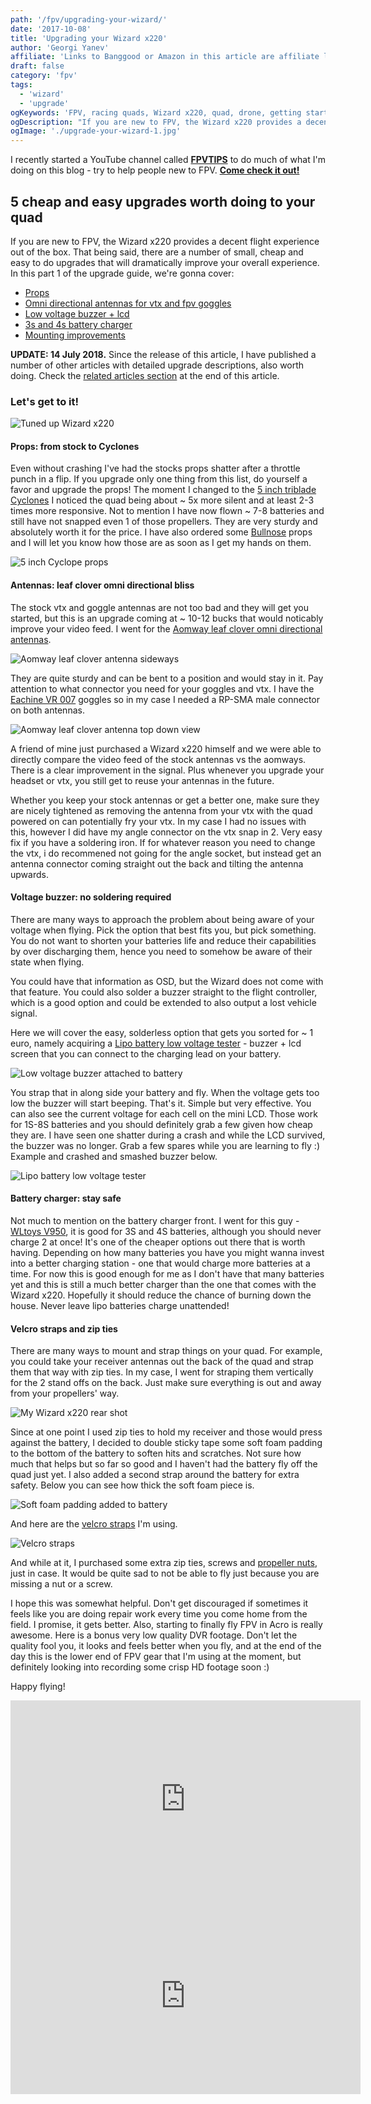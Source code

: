```yaml
---
path: '/fpv/upgrading-your-wizard/'
date: '2017-10-08'
title: 'Upgrading your Wizard x220'
author: 'Georgi Yanev'
affiliate: 'Links to Banggood or Amazon in this article are affiliate links and would support the blog if used to make a purchase.'
draft: false
category: 'fpv'
tags:
  - 'wizard'
  - 'upgrade'
ogKeywords: 'FPV, racing quads, Wizard x220, quad, drone, getting started, learn to fly quads, cheap upgrades, antennas, props, voltage buzzer, velcro straps'
ogDescription: "If you are new to FPV, the Wizard x220 provides a decent flight experience out of the box. That being said, there are a number of small, cheap and easy to do upgrades that will dramatically improve your overall experience. In this part 1 of the upgrade guide, we're gonna cover: props, antennas, low voltage buzzer, chargers and velcro straps."
ogImage: './upgrade-your-wizard-1.jpg'
---
```


<div class="article-update-notification">
  I recently started a YouTube channel called <strong><a href="https://www.youtube.com/@FPVtips" target="_blank" rel="noopener noreferrer">FPVTIPS</a></strong> to do much of what I'm doing on this blog - try to help people new to FPV. <strong><a href="https://www.youtube.com/@FPVtips" target="_blank" rel="noopener noreferrer">Come check it out!</a></strong>
</div>

## 5 cheap and easy upgrades worth doing to your quad

If you are new to FPV, the Wizard x220 provides a decent flight experience out of the box. That being said, there are a number of small, cheap and easy to do upgrades that will dramatically improve your overall experience. In this part 1 of the upgrade guide, we're gonna cover:

- [Props](#props)
- [Omni directional antennas for vtx and fpv goggles](#antennas)
- [Low voltage buzzer + lcd](#buzzer)
- [3s and 4s battery charger](#charger)
- [Mounting improvements](#mounting)

<div class="article-update-notification"><strong>UPDATE: 14 July 2018.</strong> Since the release of this article, I have published a number of other articles with detailed upgrade descriptions, also worth doing. Check the <a href="#related">related articles section</a> at the end of this article.</div>

### Let's get to it!

![Tuned up Wizard x220](upgrade-your-wizard-1.jpg)

#### <span id="props" class="offset-top-nav">Props: from stock to Cyclones</span>

Even without crashing I've had the stocks props shatter after a throttle punch in a flip. If you upgrade only one thing from this list, do yourself a favor and upgrade the props! The moment I changed to the [5 inch triblade Cyclones][1] I noticed the quad being about ~ 5x more silent and at least 2-3 times more responsive. Not to mention I have now flown ~ 7-8 batteries and still have not snapped even 1 of those propellers. They are very sturdy and absolutely worth it for the price. I have also ordered some [Bullnose][2] props and I will let you know how those are as soon as I get my hands on them.

![5 inch Cyclope props](upgrade-your-wizard-2.jpg)

#### <span id="antennas" class="offset-top-nav">Antennas: leaf clover omni directional bliss</span>

The stock vtx and goggle antennas are not too bad and they will get you started, but this is an upgrade coming at ~ 10-12 bucks that would noticably improve your video feed. I went for the [Aomway leaf clover omni directional antennas][3].

![Aomway leaf clover antenna sideways](upgrade-your-wizard-3.jpg)

They are quite sturdy and can be bent to a position and would stay in it. Pay attention to what connector you need for your goggles and vtx. I have the [Eachine VR 007][5] goggles so in my case I needed a RP-SMA male connector on both antennas.

![Aomway leaf clover antenna top down view](upgrade-your-wizard-4.jpg)

A friend of mine just purchased a Wizard x220 himself and we were able to directly compare the video feed of the stock antennas vs the aomways. There is a clear improvement in the signal. Plus whenever you upgrade your headset or vtx, you still get to reuse your antennas in the future.

Whether you keep your stock antennas or get a better one, make sure they are nicely tightened as removing the antenna from your vtx with the quad powered on can potentially fry your vtx. In my case I had no issues with this, however I did have my angle connector on the vtx snap in 2. Very easy fix if you have a soldering iron. If for whatever reason you need to change the vtx, i do recommened not going for the angle socket, but instead get an antenna connector coming straight out the back and tilting the antenna upwards.

#### <span id="buzzer" class="offset-top-nav">Voltage buzzer: no soldering required</span>

There are many ways to approach the problem about being aware of your voltage when flying. Pick the option that best fits you, but pick something. You do not want to shorten your batteries life and reduce their capabilities by over discharging them, hence you need to somehow be aware of their state when flying.

You could have that information as OSD, but the Wizard does not come with that feature. You could also solder a buzzer straight to the flight controller, which is a good option and could be extended to also output a lost vehicle signal.

Here we will cover the easy, solderless option that gets you sorted for ~ 1 euro, namely acquiring a [Lipo battery low voltage tester][6] - buzzer + lcd screen that you can connect to the charging lead on your battery.

![Low voltage buzzer attached to battery](upgrade-your-wizard-6.jpg)

You strap that in along side your battery and fly. When the voltage gets too low the buzzer will start beeping. That's it. Simple but very effective. You can also see the current voltage for each cell on the mini LCD. Those work for 1S-8S batteries and you should definitely grab a few given how cheap they are. I have seen one shatter during a crash and while the LCD survived, the buzzer was no longer. Grab a few spares while you are learning to fly :) Example and crashed and smashed buzzer below.

![Lipo battery low voltage tester](upgrade-your-wizard-5.jpg)

#### <span id="charger" class="offset-top-nav">Battery charger: stay safe</span>

Not much to mention on the battery charger front. I went for this guy - [WLtoys V950][7], it is good for 3S and 4S batteries, although you should never charge 2 at once! It's one of the cheaper options out there that is worth having. Depending on how many batteries you have you might wanna invest into a better charging station - one that would charge more batteries at a time. For now this is good enough for me as I don't have that many batteries yet and this is still a much better charger than the one that comes with the Wizard x220. Hopefully it should reduce the chance of burning down the house. Never leave lipo batteries charge unattended!

#### <span id="mounting" class="offset-top-nav">Velcro straps and zip ties</span>

There are many ways to mount and strap things on your quad. For example, you could take your receiver antennas out the back of the quad and strap them that way with zip ties. In my case, I went for straping them vertically for the 2 stand offs on the back. Just make sure everything is out and away from your propellers' way.

![My Wizard x220 rear shot](upgrade-your-wizard-9.jpg)

Since at one point I used zip ties to hold my receiver and those would press against the battery, I decided to double sticky tape some soft foam padding to the bottom of the battery to soften hits and scratches. Not sure how much that helps but so far so good and I haven't had the battery fly off the quad just yet. I also added a second strap around the battery for extra safety. Below you can see how thick the soft foam piece is.

![Soft foam padding added to battery](upgrade-your-wizard-7.jpg)

And here are the [velcro straps][8] I'm using.

![Velcro straps](upgrade-your-wizard-8.jpg)

And while at it, I purchased some extra zip ties, screws and [propeller nuts][9], just in case. It would be quite sad to not be able to fly just because you are missing a nut or a screw.

I hope this was somewhat helpful. Don't get discouraged if sometimes it feels like you are doing repair work every time you come home from the field. I promise, it gets better. Also, starting to finally fly FPV in Acro is really awesome. Here is a bonus very low quality DVR footage. Don't let the quality fool you, it looks and feels better when you fly, and at the end of the day this is the lower end of FPV gear that I'm using at the moment, but definitely looking into recording some crisp HD footage soon :)

Happy flying!

<div style="text-align: center">
  <iframe width="560" height="315" src="https://www.youtube.com/embed/pr6C5gm8jNI?rel=0" frameBorder="0" allowFullScreen title="Eachine Wizard x220 DVR"></iframe>
</div>

<div style="text-align: center">
  <iframe width="560" height="315" src="https://www.youtube.com/embed/70tXXAfs-ks?rel=0" frameBorder="0" allowFullScreen title="Eachine Wizard x220 with a Runcam Split 2"></iframe>
</div>

<span id="related"></span>

[0]: Linkslist
[1]: https://bit.ly/dal-prop
[2]: https://bit.ly/bullnose-props
[3]: https://bit.ly/aomway-antenna
[5]: https://bit.ly/eachine-vr007
[6]: https://bit.ly/battery-voltage-tester
[7]: https://bit.ly/lipo-charger
[8]: https://bit.ly/battery-straps
[9]: https://bit.ly/motor-nut
